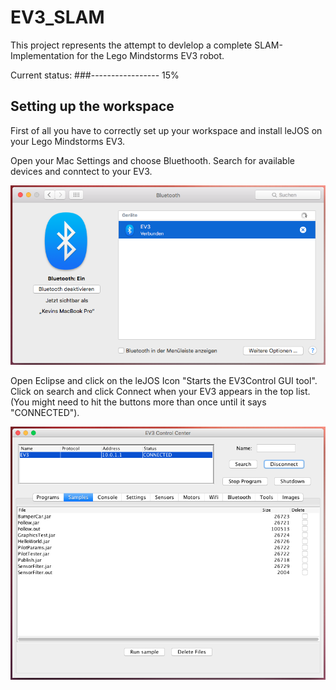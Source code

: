# EV3_SLAM

This project represents the attempt to devlelop a complete SLAM-Implementation for the Lego Mindstorms EV3 robot. 

Current status: ###----------------- 15%

## Setting up the workspace

First of all you have to correctly set up your workspace and install leJOS on your Lego Mindstorms EV3. 

Open your Mac Settings and choose Bluethooth. Search for available devices and conntect to your EV3.

![Alt text](/images/EV3-Slam-Tutorial-Bluethooth.png?raw=true "EV3-Slam-Tutorial-Bluethoothe")

Open Eclipse and click on the leJOS Icon "Starts the EV3Control GUI tool". Click on search and click Connect when your EV3 appears in the top list. (You might need to hit the buttons more than once until it says "CONNECTED").

![Alt text](/images/EV3-Slam-Tutorial-GUI_Tool.png?raw=true "EV3-Slam-Tutorial-GUI_Tool.png")
